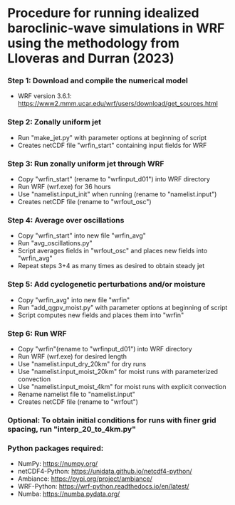 # Procedure for running idealized baroclinic-wave simulations in WRF using the methodology from Lloveras and Durran (2023)

### Step 1: Download and compile the numerical model
* WRF version 3.6.1: https://www2.mmm.ucar.edu/wrf/users/download/get_sources.html

### Step 2: Zonally uniform jet
* Run "make_jet.py" with parameter options at beginning of script
* Creates netCDF file "wrfin_start" containing input fields for WRF

### Step 3: Run zonally uniform jet through WRF
* Copy "wrfin_start" (rename to "wrfinput_d01") into WRF directory
* Run WRF (wrf.exe) for 36 hours
* Use "namelist.input_init" when running (rename to "namelist.input")
* Creates netCDF file (rename to "wrfout_osc")

### Step 4: Average over oscillations
* Copy "wrfin_start" into new file "wrfin_avg"
* Run "avg_oscillations.py"
* Script averages fields in "wrfout_osc" and places new fields into "wrfin_avg"
* Repeat steps 3+4 as many times as desired to obtain steady jet

### Step 5: Add cyclogenetic perturbations and/or moisture
* Copy "wrfin_avg" into new file "wrfin"
* Run "add_qgpv_moist.py" with parameter options at beginning of script
* Script computes new fields and places them into "wrfin"

### Step 6: Run WRF
* Copy "wrfin"(rename to "wrfinput_d01") into WRF directory
* Run WRF (wrf.exe) for desired length
* Use "namelist.input_dry_20km" for dry runs
* Use "namelist.input_moist_20km" for moist runs with parameterized convection
* Use "namelist.input_moist_4km" for moist runs with explicit convection
* Rename namelist file to "namelist.input"
* Creates netCDF file (rename to "wrfout")

### Optional: To obtain initial conditions for runs with finer grid spacing, run "interp_20_to_4km.py"

### Python packages required:
* NumPy: https://numpy.org/
* netCDF4-Python: https://unidata.github.io/netcdf4-python/
* Ambiance: https://pypi.org/project/ambiance/
* WRF-Python: https://wrf-python.readthedocs.io/en/latest/
* Numba: https://numba.pydata.org/
